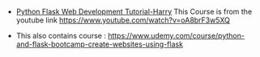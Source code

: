 - [Python Flask Web Development Tutorial-Harry](https://github.com/Jaidip1994/Flask-Works/tree/main/Python%20Flask%20Web%20Development%20Tutorial-Harry)
 This Course is from the youtube link https://www.youtube.com/watch?v=oA8brF3w5XQ

- This also contains course : https://www.udemy.com/course/python-and-flask-bootcamp-create-websites-using-flask
